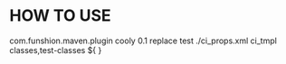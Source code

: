 # HOW TO USE
<plugin>
	<groupId>com.funshion.maven.plugin</groupId>
	<artifactId>cooly</artifactId>
	<version>0.1</version>
	<executions>
		<execution>
			<goals>
				<goal>replace</goal>
			</goals>
			<!-- 在 test 阶段 -->
			<phase>test</phase>
			<configuration>
				<!-- 记录配置信息的文件名 -->
				<propsFilename>./ci_props.xml</propsFilename>
				<!-- 要替换的扩展名 -->
				<extName>ci_tmpl</extName>
				<!-- 对哪些目录下的内容进行查找替换操作 -->
				<directoryToOperate>classes,test-classes</directoryToOperate>
				<!-- 用于匹配变量的前缀 -->
				<propPrefix>${</propPrefix>
				<!-- 用于匹配变量的后缀 -->
				<propSuffix>}</propSuffix>
			</configuration>
		</execution>
	</executions>
</plugin>